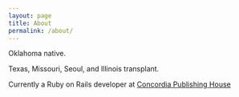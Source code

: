 ```yaml
---
layout: page
title: About
permalink: /about/
---
```

Oklahoma native.

Texas, Missouri, Seoul, and Illinois transplant.

Currently a Ruby on Rails developer at [Concordia Publishing House](http://www.cph.org/)
